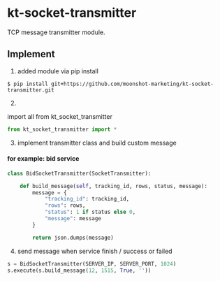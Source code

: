 # kt-socket-transmitter

TCP message transmitter module.

## Implement

1. added module via pip install
```
$ pip install git+https://github.com/moonshot-marketing/kt-socket-transmitter.git
```
2.
import all from kt_socket_transmitter
```python
from kt_socket_transmitter import *
```

3. implement transmitter class and build custom message

#### for example: bid service
```python
class BidSocketTransmitter(SocketTransmitter):

    def build_message(self, tracking_id, rows, status, message):
        message = {
            "tracking_id": tracking_id,
            "rows": rows,
            "status": 1 if status else 0,
            "message": message
        }

        return json.dumps(message)
```

4. send message when service finish / success or failed
```python
s = BidSocketTransmitter(SERVER_IP, SERVER_PORT, 1024)
s.execute(s.build_message(12, 1515, True, ''))
```